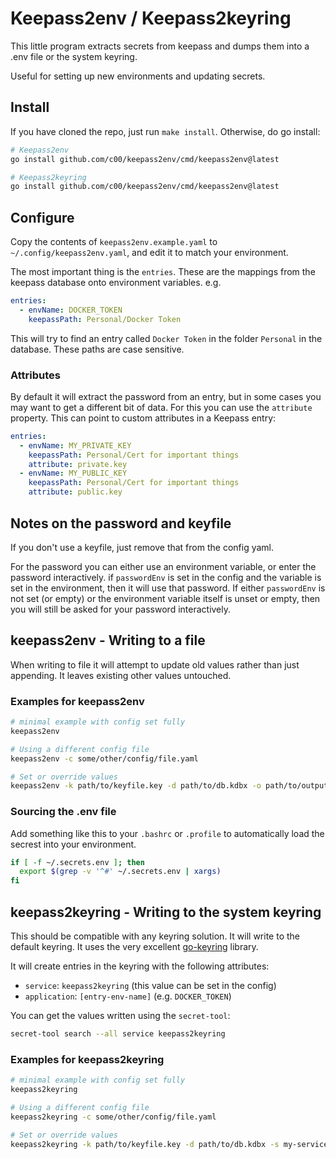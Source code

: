 # Keepass2env / Keepass2keyring

This little program extracts secrets from keepass and dumps them into a .env file or the system keyring.

Useful for setting up new environments and updating secrets.

## Install

If you have cloned the repo, just run `make install`. Otherwise, do go install:

```sh
# Keepass2env
go install github.com/c00/keepass2env/cmd/keepass2env@latest

# Keepass2keyring
go install github.com/c00/keepass2env/cmd/keepass2env@latest
```

## Configure

Copy the contents of `keepass2env.example.yaml` to `~/.config/keepass2env.yaml`, and edit it to match your environment. 

The most important thing is the `entries`. These are the mappings from the keepass database onto environment variables. e.g.

```yaml
entries: 
  - envName: DOCKER_TOKEN
    keepassPath: Personal/Docker Token
```

This will try to find an entry called `Docker Token` in the folder `Personal` in the database. These paths are case sensitive.

### Attributes

By default it will extract the password from an entry, but in some cases you may want to get a different bit of data. For this you can use the `attribute` property. This can point to custom attributes in a Keepass entry:

```yaml
entries: 
  - envName: MY_PRIVATE_KEY
    keepassPath: Personal/Cert for important things
    attribute: private.key
  - envName: MY_PUBLIC_KEY
    keepassPath: Personal/Cert for important things
    attribute: public.key
```

## Notes on the password and keyfile

If you don't use a keyfile, just remove that from the config yaml.

For the password you can either use an environment variable, or enter the password interactively. if `passwordEnv` is set in the config and the variable is set in the environment, then it will use that password. If either `passwordEnv` is not set (or empty) or the environment variable itself is unset or empty, then you will still be asked for your password interactively.

## keepass2env - Writing to a file

When writing to file it will attempt to update old values rather than just appending. It leaves existing other values untouched.

### Examples for keepass2env

```sh
# minimal example with config set fully
keepass2env

# Using a different config file
keepass2env -c some/other/config/file.yaml

# Set or override values
keepass2env -k path/to/keyfile.key -d path/to/db.kdbx -o path/to/output.env
```

### Sourcing the .env file

Add something like this to your `.bashrc` or `.profile` to automatically load the secrest into your environment.

```sh
if [ -f ~/.secrets.env ]; then
  export $(grep -v '^#' ~/.secrets.env | xargs)
fi
```

## keepass2keyring - Writing to the system keyring

This should be compatible with any keyring solution. It will write to the default keyring. It uses the very excellent [go-keyring](https://github.com/zalando/go-keyring) library.

It will create entries in the keyring with the following attributes:

- `service`: `keepass2keyring` (this value can be set in the config)
- `application`: `[entry-env-name]` (e.g. `DOCKER_TOKEN`)

You can get the values written using the `secret-tool`:

```sh
secret-tool search --all service keepass2keyring
```
### Examples for keepass2keyring

```sh
# minimal example with config set fully
keepass2keyring

# Using a different config file
keepass2keyring -c some/other/config/file.yaml

# Set or override values
keepass2keyring -k path/to/keyfile.key -d path/to/db.kdbx -s my-service
```